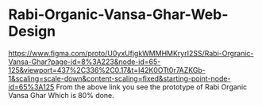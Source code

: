# Rabi-Organic-Vansa-Ghar-Web-Design
https://www.figma.com/proto/U0yxUfjgkWMMHMKryrI2SS/Rabi-Orgranic-Vansa-Ghar?page-id=8%3A223&node-id=65-125&viewport=437%2C336%2C0.17&t=I42K0OTt0r7AZKGb-1&scaling=scale-down&content-scaling=fixed&starting-point-node-id=65%3A125
From the above link you see the prototype of Rabi Organic Vansa Ghar Which is 80% done.
